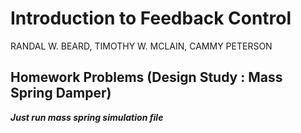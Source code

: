 # **Introduction to Feedback Control** 
RANDAL W. BEARD, TIMOTHY W. MCLAIN, CAMMY PETERSON
## Homework Problems (Design Study : Mass Spring Damper)

**_Just run mass spring simulation file_**
